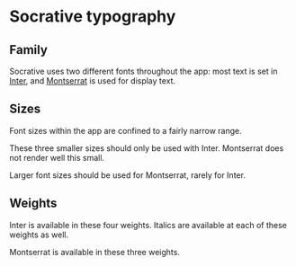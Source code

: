 # Socrative typography

## Family

Socrative uses two different fonts throughout the app: most text is set in [Inter](https://rsms.me/inter/), and [Montserrat](https://fonts.google.com/specimen/Montserrat) is used for display text.

## Sizes

Font sizes within the app are confined to a fairly narrow range.

<figure class="mh0 mv5">
  <SizeSwatch name="xs" value="1.08334rem" family="Inter" />
  <SizeSwatch name="sm" value="1.25rem" family="Inter" />
  <SizeSwatch name="base" value="1.33334rem" family="Inter" />
</figure>

These three smaller sizes should only be used with Inter. Montserrat does not render well this small.

<figure class="mh0 mv5">
  <SizeSwatch name="display" value="1.41667rem" family="Montserrat" />
  <SizeSwatch name="md" value="1.66667rem" family="Montserrat" />
  <SizeSwatch name="lg" value="2.5rem" family="Montserrat" />
  <SizeSwatch name="xl" value="3.33334rem" family="Montserrat" />
</figure>

Larger font sizes should be used for Montserrat, rarely for Inter.

## Weights

<figure class="mh0 mv5">
  <WeightSwatch weight="400" name="regular" family="Inter" />
  <WeightSwatch weight="500" name="medium" family="Inter" />
  <WeightSwatch weight="600" name="semibold" family="Inter" />
  <WeightSwatch weight="700" name="bold" family="Inter" />
</figure>

Inter is available in these four weights. Italics are available at each of these
weights as well.

<figure class="mh0 mv5">
  <WeightSwatch weight="500" name="medium" family="Montserrat" />
  <WeightSwatch weight="700" name="bold" family="Montserrat" />
  <WeightSwatch weight="800" name="extra-bold" family="Montserrat" />
</figure>

Montserrat is available in these three weights.
